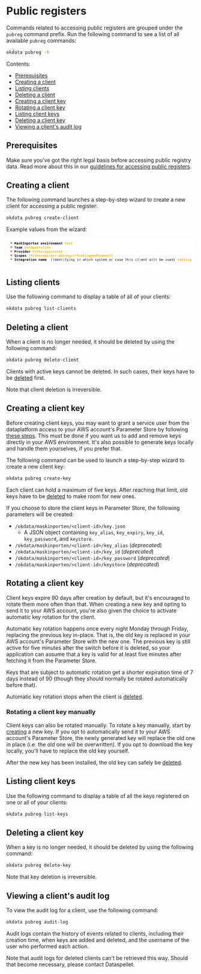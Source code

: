 # Public registers

Commands related to accessing public registers are grouped under the `pubreg`
command prefix. Run the following command to see a list of all available
`pubreg` commands:

```sh
okdata pubreg -h
```

Contents:
* [Prerequisites](#prerequisites)
* [Creating a client](#creating-a-client)
* [Listing clients](#listing-clients)
* [Deleting a client](#deleting-a-client)
* [Creating a client key](#creating-a-client-key)
* [Rotating a client key](#rotating-a-client-key)
* [Listing client keys](#listing-client-keys)
* [Deleting a client key](#deleting-a-client-key)
* [Viewing a client's audit log](#viewing-a-clients-audit-log)

## Prerequisites

Make sure you've got the right legal basis before accessing public registry
data. Read more about this in our [guidelines for accessing public
registers](https://github.com/oslokommune/dataplattform/blob/master/origo/registerdata/offentlige-registerdata.md).

## Creating a client

The following command launches a step-by-step wizard to create a new client for
accessing a public register:

```sh
okdata pubreg create-client
```

Example values from the wizard:

![Example values from the wizard](img/pubreg-wizard.png)

## Listing clients

Use the following command to display a table of all of your clients:

```sh
okdata pubreg list-clients
```

## Deleting a client

When a client is no longer needed, it should be deleted by using the following
command:

```sh
okdata pubreg delete-client
```

Clients with active keys cannot be deleted. In such cases, their keys have to be
[deleted](#deleting-a-client-key) first.

Note that client deletion is irreversible.

## Creating a client key

Before creating client keys, you may want to grant a service user from the
dataplatform access to your AWS account's Parameter Store by following [these
steps](https://github.com/oslokommune/dataplattform/blob/master/origo/registerdata/offentlige-registerdata-3.md#%C3%A5pne-aws-konto). This
must be done if you want us to add and remove keys directly in your AWS
environment. It's also possible to generate keys locally and handle them
yourselves, if you prefer that.

The following command can be used to launch a step-by-step wizard to create a
new client key:

```sh
okdata pubreg create-key
```

Each client can hold a maximum of five keys. After reaching that limit, old keys
have to be [deleted](#deleting-a-client-key) to make room for new ones.

If you choose to store the client keys in Parameter Store, the following
parameters will be created:

- `/okdata/maskinporten/<client-id>/key.json`
  - A JSON object containing `key_alias`, `key_expiry`, `key_id`,
    `key_password`, and `keystore`.
- `/okdata/maskinporten/<client-id>/key_alias` (*deprecated*)
- `/okdata/maskinporten/<client-id>/key_id` (*deprecated*)
- `/okdata/maskinporten/<client-id>/key_password` (*deprecated*)
- `/okdata/maskinporten/<client-id>/keystore` (*deprecated*)

## Rotating a client key

Client keys expire 90 days after creation by default, but it's encouraged to
rotate them more often than that. When creating a new key and opting to send it
to your AWS account, you're also given the choice to activate automatic key
rotation for the client.

Automatic key rotation happens once every night Monday through Friday, replacing
the previous key in-place. That is, the old key is replaced in your AWS
account's Parameter Store with the new one. The previous key is still active for
five minutes after the switch before it is deleted, so your application can
assume that a key is valid for at least five minutes after fetching it from the
Parameter Store.

Keys that are subject to automatic rotation get a shorter expiration time of 7
days instead of 90 (though they should normally be rotated automatically before
that).

Automatic key rotation stops when the client is [deleted](#deleting-a-client).

### Rotating a client key manually

Client keys can also be rotated manually. To rotate a key manually, start by
[creating](#creating-a-client-key) a new key. If you opt to automatically send
it to your AWS account's Parameter Store, the newly generated key will replace
the old one in place (i.e. the old one will be overwritten). If you opt to
download the key locally, you'll have to replace the old key yourself.

After the new key has been installed, the old key can safely be
[deleted](#deleting-a-client-key).

## Listing client keys

Use the following command to display a table of all the keys registered on one
or all of your clients:

```sh
okdata pubreg list-keys
```

## Deleting a client key

When a key is no longer needed, it should be deleted by using the following
command:

```sh
okdata pubreg delete-key
```

Note that key deletion is irreversible.

## Viewing a client's audit log

To view the audit log for a client, use the following command:

```sh
okdata pubreg audit-log
```

Audit logs contain the history of events related to clients, including their
creation time, when keys are added and deleted, and the username of the user who
performed each action.

Note that audit logs for deleted clients can't be retrieved this way. Should
that become necessary, please contact Dataspeilet.
